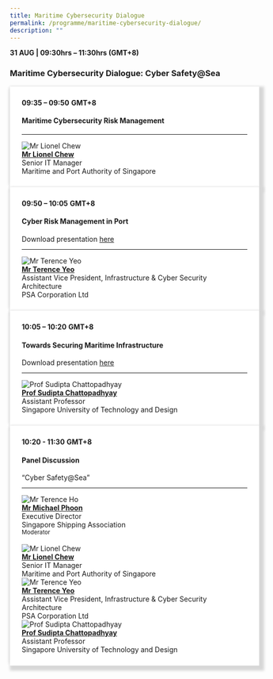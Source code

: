 ```yaml
---
title: Maritime Cybersecurity Dialogue
permalink: /programme/maritime-cybersecurity-dialogue/
description: ""
---
```

<div>
  <b>31 AUG | 09:30hrs – 11:30hrs (GMT+8)</b>
  <h3>Maritime Cybersecurity Dialogue: Cyber Safety@Sea</h3>
</div>

<section>
<div class="bp-container is-fluid">
<div class="row">
<div class="col is-full">
<div class="row">
<div class="col is-12">
<div class="border bg-light h-100 position-relative">
<div class="p-4">
<div class="programme-time"><strong>09:35 – 09:50</strong>&nbsp;<strong>GMT+8</strong></div>
<h4 class="programme-title">Maritime Cybersecurity Risk Management</h4>
<hr class="my-3 border-primary" />
<div class="speakers px-2">
<div class="row">
<div class="col is-6 prog-speaker">
<div class="row">
<div class="col is-4"><img alt="Mr Lionel Chew" src="/images/speakers/lionelchew.png" class="speaker-image mb-4"></div>
<div class="col is-8">
<div class="speaker-name text-ellipsis"><a rel="noopener" href="/speakers/mr-lionel-chew" class="speaker-name text-ellipsis"><strong>Mr Lionel Chew</strong></a></div>
<div class="text-ellipsis speaker-position">Senior IT Manager</div>
<div class="text-ellipsis speaker-company">Maritime and Port Authority of Singapore</div>
</div>
</div>
</div>
</div>
</div>
</div>
</div>
</div>
</div>
</div>
</div>
</div>
</section>

<section>
<div class="bp-container is-fluid">
<div class="row">
<div class="col is-full">
<div class="row">
<div class="col is-12">
<div class="border bg-light h-100 position-relative">
<div class="p-4">
<div class="programme-time"><strong>09:50 – 10:05</strong>&nbsp;<strong>GMT+8</strong></div>
<h4 class="programme-title">Cyber Risk Management in Port</h4>
<p style="margin: 0;">Download presentation <a target="_new" href="/files/Slides22/Maritime-Cyber-Dialogue-CyberRiskInPort-31stAug22 - v1.pdf">here</a></p>
<hr class="my-3 border-primary" />
<div class="speakers px-2">
<div class="row">
<div class="col is-6 prog-speaker">
<div class="row">
<div class="col is-4"><img alt="Mr Terence Yeo" src="/images/Speakers/Terence Yeo.png" class="speaker-image mb-4"></div>
<div class="col is-8">
<div class="speaker-name text-ellipsis"><a rel="noopener" href="/speakers/mr-terence-yeo" class="speaker-name text-ellipsis"><strong>Mr Terence Yeo</strong></a></div>
<div class="text-ellipsis speaker-position">Assistant Vice President, Infrastructure &amp; Cyber Security Architecture</div>
<div class="text-ellipsis speaker-company">PSA Corporation Ltd</div>
</div>
</div>
</div>
</div>
</div>
</div>
</div>
</div>
</div>
</div>
</div>
</div>
</section>

<section>
<div class="bp-container is-fluid">
<div class="row">
<div class="col is-full">
<div class="row">
<div class="col is-12">
<div class="border bg-light h-100 position-relative">
<div class="p-4">
<div class="programme-time"><strong>10:05 – 10:20</strong>&nbsp;<strong>GMT+8</strong></div>
<h4 class="programme-title">Towards Securing Maritime Infrastructure</h4>
<p style="margin: 0;">Download presentation <a target="_new" href="/files/Slides22/iTrust_MPA_sudiptac.pdf">here</a></p>
<hr class="my-3 border-primary" />
<div class="speakers px-2">
<div class="row">
<div class="col is-6 prog-speaker">
<div class="row">
<div class="col is-4"><img alt="Prof Sudipta Chattopadhyay" src="/images/Speakers/Sudipta Chattopadhyay.png" class="speaker-image mb-4"></div>
<div class="col is-8">
<div class="speaker-name text-ellipsis"><a rel="noopener" href="/speakers/prof-sudipta-chattopadhyay" class="speaker-name text-ellipsis"><strong>Prof Sudipta Chattopadhyay</strong></a></div>
<div class="text-ellipsis speaker-position">Assistant Professor</div>
<div class="text-ellipsis speaker-company">Singapore University of Technology and Design</div>
</div>
</div>
</div>
</div>
</div>
</div>
</div>
</div>
</div>
</div>
</div>
</div>
</section>

<section>
<div class="bp-container is-fluid">
<div class="row">
<div class="col is-full">
<div class="row">
<div class="col is-12">
<div class="border bg-light h-100 position-relative">
<div class="p-4">
<div class="programme-time"><strong>10:20 - 11:30</strong>&nbsp;<strong>GMT+8</strong></div>
<h4 class="programme-title">Panel Discussion</h4>
	“Cyber Safety@Sea”

<hr class="my-3 border-primary" />
<div class="speakers px-2">
<div class="row">
<div class="col is-6 prog-speaker">
<div class="row">
<div class="col is-4"><img class="speaker-image mb-4" src="/images/Speakers/michael-phoon.png" alt="Mr Terence Ho" /></div>
<div class="col is-8">
<div class="speaker-name text-ellipsis"><a class="speaker-name text-ellipsis" href="/speakers/mr-michael-phoon" rel="noopener"><strong>Mr Michael Phoon</strong></a></div>
<div class="text-ellipsis speaker-position">Executive Director</div>
<div class="text-ellipsis speaker-company">Singapore Shipping Association</div>
<div class="speaker-role text-ellipsis text-muted"><small>Moderator</small></div>
</div>
</div>
</div>
<div class="col is-6 prog-speaker">&nbsp;</div>
</div>
<div class="row">
<div class="col is-6 prog-speaker">
<div class="row">
<div class="col is-4"><img class="speaker-image mb-4" src="/images/speakers/lionelchew.png" alt="Mr Lionel Chew" /></div>
<div class="col is-8">
<div class="speaker-name text-ellipsis"><a class="speaker-name text-ellipsis" href="/speakers/mr-lionel-chew" rel="noopener"><strong>Mr Lionel Chew</strong></a></div>
<div class="text-ellipsis speaker-position">Senior IT Manager</div>
<div class="text-ellipsis speaker-company">Maritime and Port Authority of Singapore</div>
</div>
</div>
</div>
<div class="col is-6 prog-speaker">
<div class="row">
<div class="col is-4"><img class="speaker-image mb-4" src="/images/Speakers/Terence Yeo.png" alt="Mr Terence Yeo" /></div>
<div class="col is-8">
<div class="speaker-name text-ellipsis"><a class="speaker-name text-ellipsis" href="/speakers/mr-terence-yeo" rel="noopener"><strong>Mr Terence Yeo</strong></a></div>
<div class="text-ellipsis speaker-position">Assistant Vice President, Infrastructure & Cyber Security Architecture</div>
<div class="text-ellipsis speaker-company">PSA Corporation Ltd</div>
</div>
</div>
</div>
</div>
<div class="row">
<div class="col is-6 prog-speaker">
<div class="row">
<div class="col is-4"><img class="speaker-image mb-4" src="/images/Speakers/Sudipta Chattopadhyay.png" alt="Prof Sudipta Chattopadhyay" /></div>
<div class="col is-8">
<div class="speaker-name text-ellipsis"><a class="speaker-name text-ellipsis" href="/speakers/prof-sudipta-chattopadhyay" rel="noopener"><strong>Prof Sudipta Chattopadhyay</strong></a></div>
<div class="text-ellipsis speaker-position">Assistant Professor</div>
<div class="text-ellipsis speaker-company">Singapore University of Technology and Design</div>
</div>
</div>
</div>

</div>

</div>
</div>
</div>
</div>
</div>
</div>
</div>
</div>
</section>








<style type="text/css"> 

	hr.my-3{
margin-top: 0.75rem;	
	}

    .is-left{
      text-align: left;
    }
    .content h4{
      font-weight: 500; 
      color: #337B9A !important;
      margin-top: 1rem;
    }
    .bg-light {
      background-color: #fff !important;
      box-shadow: 5px 5px 5px 5px rgb(215 215 215), -5px 0 6px -4px rgb(215 215 215);
    }
    .p-4 {
      padding: 1.5rem!important;
    }
  .content a {text-decoration:none;}
	.content h3 { margin-top: 1rem;}
</style>